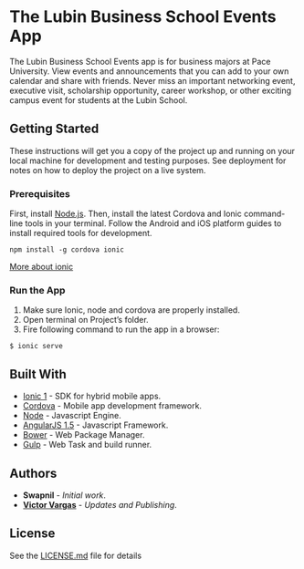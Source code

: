 # The Lubin Business School Events App  

The Lubin Business School Events app is for business majors at Pace University. View events and announcements that you can add to your own calendar and share with friends. Never miss an important networking event, executive visit, scholarship opportunity, career workshop, or other exciting campus event for students at the Lubin School.

## Getting Started

These instructions will get you a copy of the project up and running on your local machine for development and testing purposes. See deployment for notes on how to deploy the project on a live system.

### Prerequisites
First, install [Node.js](https://nodejs.org/en/). Then, install the latest Cordova and Ionic command-line tools in your terminal. Follow the Android and iOS platform guides to install required tools for development.
```
npm install -g cordova ionic
```
[More about ionic](https://ionicframework.com/getting-started/)

### Run the App
1. Make sure Ionic, node and cordova are properly installed.
2. Open terminal on Project’s folder.
3. Fire following command to run the app in a browser: 
```
$ ionic serve
```

## Built With

* [Ionic 1](https://ionicframework.com/) - SDK for hybrid mobile apps.
* [Cordova](https://cordova.apache.org/) -  Mobile app development framework.
* [Node](https://nodejs.org/) - Javascript Engine.
* [AngularJS 1.5](https://angularjs.org/) - Javascript Framework.
* [Bower](https://bower.io/) - Web Package Manager.
* [Gulp](https://gulpjs.com/) - Web Task and build runner.

## Authors

* **Swapnil** - *Initial work*.
* [**Victor Vargas**](https://vmvargas.com/) - *Updates and Publishing*.


## License
See the [LICENSE.md](LICENSE.md) file for details
